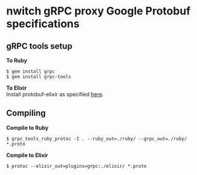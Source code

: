 # nwitch gRPC proxy Google Protobuf specifications

## gRPC tools setup

**To Ruby**
```
$ gem install grpc
$ gem install grpc-tools
```

**To Elixir**  
Install protobuf-elixir as specified [here](https://github.com/tony612/protobuf-elixir#usage).

## Compiling

**Compile to Ruby**
```
$ grpc_tools_ruby_protoc -I . --ruby_out=./ruby/ --grpc_out=./ruby/ *.proto
```

**Compile to Elixir**
```
$ protoc --elixir_out=plugins=grpc:./elixir/ *.proto
```
